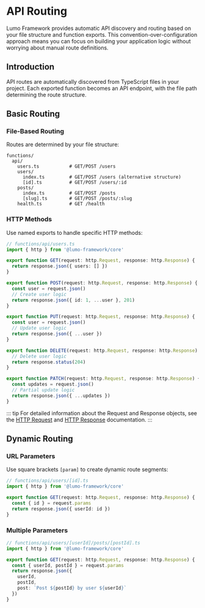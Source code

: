 # API Routing

Lumo Framework provides automatic API discovery and routing based on your file structure and function exports. This convention-over-configuration approach means you can focus on building your application logic without worrying about manual route definitions.

## Introduction

API routes are automatically discovered from TypeScript files in your project. Each exported function becomes an API endpoint, with the file path determining the route structure.

## Basic Routing

### File-Based Routing

Routes are determined by your file structure:

```
functions/
  api/
    users.ts           # GET/POST /users
    users/
      index.ts         # GET/POST /users (alternative structure)
      [id].ts          # GET/POST /users/:id
    posts/
      index.ts         # GET/POST /posts
      [slug].ts        # GET/POST /posts/:slug
    health.ts          # GET /health
```

### HTTP Methods

Use named exports to handle specific HTTP methods:

```typescript
// functions/api/users.ts
import { http } from '@lumo-framework/core'

export function GET(request: http.Request, response: http.Response) {
  return response.json({ users: [] })
}

export function POST(request: http.Request, response: http.Response) {
  const user = request.json()
  // Create user logic
  return response.json({ id: 1, ...user }, 201)
}

export function PUT(request: http.Request, response: http.Response) {
  const user = request.json()
  // Update user logic
  return response.json({ ...user })
}

export function DELETE(request: http.Request, response: http.Response) {
  // Delete user logic
  return response.status(204)
}

export function PATCH(request: http.Request, response: http.Response) {
  const updates = request.json()
  // Partial update logic
  return response.json({ ...updates })
}
```

::: tip
For detailed information about the Request and Response objects, see the [HTTP Request](/master/request) and [HTTP Response](/master/response) documentation.
:::

## Dynamic Routing

### URL Parameters

Use square brackets `[param]` to create dynamic route segments:

```typescript
// functions/api/users/[id].ts
import { http } from '@lumo-framework/core'

export function GET(request: http.Request, response: http.Response) {
  const { id } = request.params
  return response.json({ userId: id })
}
```

### Multiple Parameters

```typescript
// functions/api/users/[userId]/posts/[postId].ts
import { http } from '@lumo-framework/core'

export function GET(request: http.Request, response: http.Response) {
  const { userId, postId } = request.params
  return response.json({ 
    userId, 
    postId,
    post: `Post ${postId} by user ${userId}`
  })
}
```
